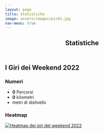 ```yaml
---
layout: page
title: Statistiche
image: assets/images/pic01.jpg
nav-menu: true
---
```


<div id="main" class="alt">
  <section id="one">
    <div class="inner">
      <header class="major">
        <h1>Statistiche</h1>
      </header>
      <h2 id="content">I Giri dei Weekend 2022</h2>
      <div class="row">
        <div class="6u 12u$(small)">
          <h3>Numeri</h3>
          <ul class="alt counters">
            <li><strong class="counter" data-TargetNum="91" data-Speed="1500">0</strong> Percorsi</li>
            <li><strong class="counter" data-TargetNum="8518" data-Speed="1500">0</strong> kilometri</li>
            <li><strong class="counter" data-TargetNum="82848" data-Speed="1500"></strong> metri di dislivello</li>
          </ul>
        </div>
        <div class="6u$ 12u$(small)">
          <h3>Heatmap</h3>
          <span class="image fit">
            <a href="{% link assets/images/heatmap 2022.png %}" target="_blank">
              <img src="{% link assets/images/heatmap 2022.png %}" alt="Heatmap dei giri del weekend 2022" />
            </a>
          </span>
        </div>
      </div>
    </div>
  </section>
</div>
